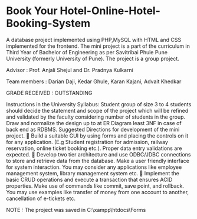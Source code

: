 # Book Your Hotel-Online-Hotel-Booking-System
A database project implemented using PHP,MySQL with HTML and CSS implemented for the frontend. The mini project is a part of the curriculum in Third Year of Bachelor of Engineering as per Savitribai Phule Pune University (formerly University of Pune).  The project is a group project.

Advisor : Prof. Anjali Shejul and Dr. Pradnya Kulkarni

Team members : Darian Daji, Kedar Ghule, Karan Kajani, Advait Khedkar

GRADE RECEIVED : OUTSTANDING

Instructions in the University Syllabus:
Student group of size 3 to 4 students should decide the statement and scope of the project which will be refined and validated by the faculty considering number of students in the group. Draw and normalize the design up to at ER Diagram least 3NF in case of back end as RDBMS. Suggested Directions for development of the mini project. 
 Build a suitable GUI by using forms and placing the controls on it for any application. (E.g Student registration for admission, railway reservation, online ticket booking etc.). Proper data entry validations are expected. 
 Develop two tier architecture and use ODBC/JDBC connections to store and retrieve data from the database. Make a user friendly interface for system interaction. You may consider any applications like employee management system, library management system etc. 
 Implement the basic CRUD operations and execute a transaction that ensures ACID properties. Make use of commands like commit, save point, and rollback. You may use examples like transfer of money from one account to another, cancellation of e-tickets etc.


NOTE : The project was saved in C:\xampp\htdocs\Forms
